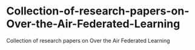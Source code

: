 # Collection-of-research-papers-on-Over-the-Air-Federated-Learning
Collection of research papers on Over the Air Federated Learning
